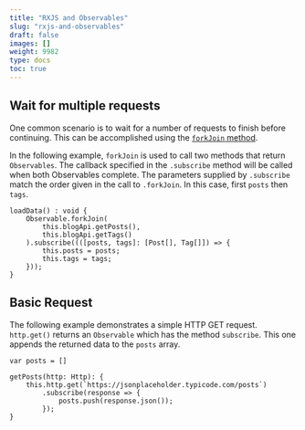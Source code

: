 ```yaml
---
title: "RXJS and Observables"
slug: "rxjs-and-observables"
draft: false
images: []
weight: 9982
type: docs
toc: true
---
```


## Wait for multiple requests
One common scenario is to wait for a number of requests to finish before continuing. This can be accomplished using the [`forkJoin` method](http://reactivex.io/rxjs/class/es6/Observable.js~Observable.html#static-method-forkJoin).

In the following example, `forkJoin` is used to call two methods that return `Observables`. The callback specified in the `.subscribe` method will be called when both Observables complete. The parameters supplied by `.subscribe` match the order given in the call to `.forkJoin`. In this case, first `posts` then `tags`.

```
loadData() : void {
    Observable.forkJoin(
        this.blogApi.getPosts(),
        this.blogApi.getTags()
    ).subscribe((([posts, tags]: [Post[], Tag[]]) => {
        this.posts = posts;
        this.tags = tags;
    }));
}
```

## Basic Request

The following example demonstrates a simple HTTP GET request. `http.get()` returns an `Observable` which has the method `subscribe`. This one appends the returned data to the `posts` array.

```
var posts = []

getPosts(http: Http): {
    this.http.get(`https://jsonplaceholder.typicode.com/posts`)
        .subscribe(response => {
            posts.push(response.json());
        });
}
```

